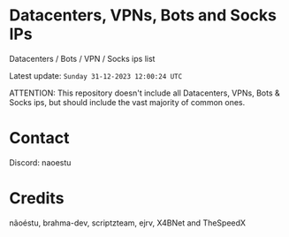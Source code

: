 # Datacenters, VPNs, Bots and Socks IPs
 
Datacenters / Bots / VPN / Socks ips list

Latest update: `Sunday 31-12-2023 12:00:24 UTC` 

ATTENTION: This repository doesn't include all Datacenters, VPNs, Bots & Socks ips, 
but should include the vast majority of common ones.

# Contact
Discord: naoestu

# Credits
nãoéstu, brahma-dev, scriptzteam, ejrv, X4BNet and TheSpeedX

